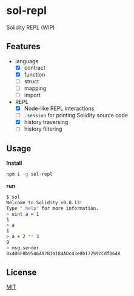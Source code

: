 # sol-repl

Solidity REPL (WIP)

## Features

* language
  * [x] contract
  * [x] function
  * [ ] struct
  * [ ] mapping
  * [ ] import
* REPL
  * [x] Node-like REPL interactions
  * [ ] `.session` for printing Solidity source code
  * [x] history traversing
  * [ ] history filtering

## Usage

**Install**

```sh
npm i -g sol-repl
```

**run**

```sh
$ sol
Welcome to Solidity v0.8.13!
Type ".help" for more information.
> uint a = 1
1
> a
1
> a + 2 ** 3
9
> msg.sender
0x4B6F0b9546487B1a184ADc43e0b17299cCdf8648
```

## License

[MIT](./LICENSE)
